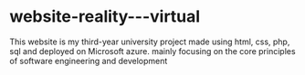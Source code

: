 # website-reality---virtual
This website is my third-year university project made using html, css, php, sql and deployed on Microsoft azure. mainly focusing on the core principles of software engineering and development
